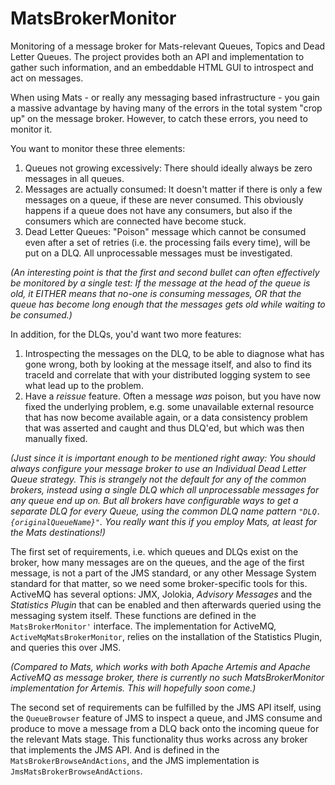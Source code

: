 # MatsBrokerMonitor

Monitoring of a message broker for Mats-relevant Queues, Topics and Dead Letter Queues. The project provides both an API
and implementation to gather such information, and an embeddable HTML GUI to introspect and act on messages.

When using Mats - or really any messaging based infrastructure - you gain a massive advantage by having many of the
errors in the total system "crop up" on the message broker. However, to catch these errors, you need to monitor it.

You want to monitor these three elements:

1. Queues not growing excessively: There should ideally always be zero messages in all queues.
2. Messages are actually consumed: It doesn't matter if there is only a few messages on a queue, if these are never
   consumed. This obviously happens if a queue does not have any consumers, but also if the consumers which are
   connected have become stuck.
3. Dead Letter Queues: "Poison" message which cannot be consumed even after a set of retries (i.e. the processing fails
   every time), will be put on a DLQ. All unprocessable messages must be investigated.

_(An interesting point is that the first and second bullet can often effectively be monitored by a single test: If the
message at the head of the queue is old, it EITHER means that no-one is consuming messages, OR that the queue has become
long enough that the messages gets old while waiting to be consumed.)_

In addition, for the DLQs, you'd want two more features:

1. Introspecting the messages on the DLQ, to be able to diagnose what has gone wrong, both by looking at the message
   itself, and also to find its traceId and correlate that with your distributed logging system to see what lead up to
   the problem.
2. Have a _reissue_ feature. Often a message _was_ poison, but you have now fixed the underlying problem, e.g. some
   unavailable external resource that has now become available again, or a data consistency problem that was asserted
   and caught and thus DLQ'ed, but which was then manually fixed.

_(Just since it is important enough to be mentioned right away: You should always configure your message broker to use
an _Individual Dead Letter Queue_ strategy. This is strangely not the default for any of the common brokers, instead
using a single DLQ which all unprocessable messages for any queue end up on. But all brokers have configurable ways to
get a separate DLQ for every Queue, using the common DLQ name pattern `"DLQ.{originalQueueName}"`. You really want this
if you employ Mats, at least for the Mats destinations!)_

The first set of requirements, i.e. which queues and DLQs exist on the broker, how many messages are on the queues, and
the age of the first message, is not a part of the JMS standard, or any other Message System standard for that matter,
so we need some broker-specific tools for this. ActiveMQ has several options: JMX, Jolokia, _Advisory Messages_ and the
_Statistics Plugin_ that can be enabled and then afterwards queried using the messaging system itself. These functions
are defined in the `MatsBrokerMonitor'` interface. The implementation for ActiveMQ, `ActiveMqMatsBrokerMonitor`, relies
on the installation of the Statistics Plugin, and queries this over JMS.

_(Compared to Mats, which works with both Apache Artemis and Apache ActiveMQ as message broker, there is currently no
such MatsBrokerMonitor implementation for Artemis. This will hopefully soon come.)_

The second set of requirements can be fulfilled by the JMS API itself, using the `QueueBrowser` feature of JMS to
inspect a queue, and JMS consume and produce to move a message from a DLQ back onto the incoming queue for the relevant
Mats stage. This functionality thus works across any broker that implements the JMS API. And is defined in the
`MatsBrokerBrowseAndActions`, and the JMS implementation is `JmsMatsBrokerBrowseAndActions`.
